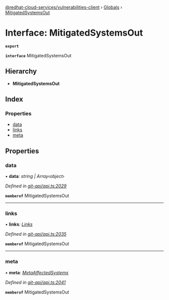 [@redhat-cloud-services/vulnerabilities-client](../README.md) › [Globals](../globals.md) › [MitigatedSystemsOut](mitigatedsystemsout.md)

# Interface: MitigatedSystemsOut

**`export`** 

**`interface`** MitigatedSystemsOut

## Hierarchy

* **MitigatedSystemsOut**

## Index

### Properties

* [data](mitigatedsystemsout.md#data)
* [links](mitigatedsystemsout.md#links)
* [meta](mitigatedsystemsout.md#meta)

## Properties

###  data

• **data**: *string | Array‹object›*

*Defined in [git-api/api.ts:2029](https://github.com/RedHatInsights/javascript-clients/blob/master/packages/vulnerabilities/git-api/api.ts#L2029)*

**`memberof`** MitigatedSystemsOut

___

###  links

• **links**: *[Links](links.md)*

*Defined in [git-api/api.ts:2035](https://github.com/RedHatInsights/javascript-clients/blob/master/packages/vulnerabilities/git-api/api.ts#L2035)*

**`memberof`** MitigatedSystemsOut

___

###  meta

• **meta**: *[MetaAffectedSystems](metaaffectedsystems.md)*

*Defined in [git-api/api.ts:2041](https://github.com/RedHatInsights/javascript-clients/blob/master/packages/vulnerabilities/git-api/api.ts#L2041)*

**`memberof`** MitigatedSystemsOut

